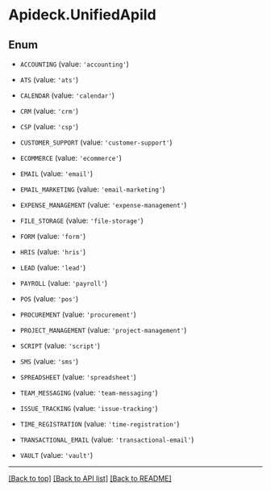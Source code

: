 # Apideck.UnifiedApiId

## Enum


* `ACCOUNTING` (value: `'accounting'`)

* `ATS` (value: `'ats'`)

* `CALENDAR` (value: `'calendar'`)

* `CRM` (value: `'crm'`)

* `CSP` (value: `'csp'`)

* `CUSTOMER_SUPPORT` (value: `'customer-support'`)

* `ECOMMERCE` (value: `'ecommerce'`)

* `EMAIL` (value: `'email'`)

* `EMAIL_MARKETING` (value: `'email-marketing'`)

* `EXPENSE_MANAGEMENT` (value: `'expense-management'`)

* `FILE_STORAGE` (value: `'file-storage'`)

* `FORM` (value: `'form'`)

* `HRIS` (value: `'hris'`)

* `LEAD` (value: `'lead'`)

* `PAYROLL` (value: `'payroll'`)

* `POS` (value: `'pos'`)

* `PROCUREMENT` (value: `'procurement'`)

* `PROJECT_MANAGEMENT` (value: `'project-management'`)

* `SCRIPT` (value: `'script'`)

* `SMS` (value: `'sms'`)

* `SPREADSHEET` (value: `'spreadsheet'`)

* `TEAM_MESSAGING` (value: `'team-messaging'`)

* `ISSUE_TRACKING` (value: `'issue-tracking'`)

* `TIME_REGISTRATION` (value: `'time-registration'`)

* `TRANSACTIONAL_EMAIL` (value: `'transactional-email'`)

* `VAULT` (value: `'vault'`)


---

[[Back to top]](#) [[Back to API list]](../../../../README.md#documentation-for-api-endpoints) [[Back to README]](../../../../README.md)


